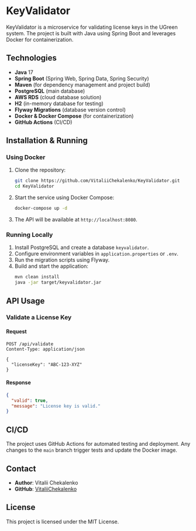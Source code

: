 # KeyValidator

KeyValidator is a microservice for validating license keys in the UGreen system. The project is built with Java using Spring Boot and leverages Docker for containerization.

## Technologies
- **Java** 17
- **Spring Boot** (Spring Web, Spring Data, Spring Security)
- **Maven** (for dependency management and project build)
- **PostgreSQL** (main database)
- **AWS RDS** (cloud database solution)
- **H2** (in-memory database for testing)
- **Flyway Migrations** (database version control)
- **Docker & Docker Compose** (for containerization)
- **GitHub Actions** (CI/CD)

## Installation & Running

### Using Docker
1. Clone the repository:
   ```sh
   git clone https://github.com/VitaliiChekalenko/KeyValidator.git
   cd KeyValidator
   ```
2. Start the service using Docker Compose:
   ```sh
   docker-compose up -d
   ```
3. The API will be available at `http://localhost:8080`.

### Running Locally
1. Install PostgreSQL and create a database `keyvalidator`.
2. Configure environment variables in `application.properties` or `.env`.
3. Run the migration scripts using Flyway.
4. Build and start the application:
   ```sh
   mvn clean install
   java -jar target/keyvalidator.jar
   ```

## API Usage

### Validate a License Key
#### Request
```http
POST /api/validate
Content-Type: application/json

{
  "licenseKey": "ABC-123-XYZ"
}
```
#### Response
```json
{
  "valid": true,
  "message": "License key is valid."
}
```

## CI/CD
The project uses GitHub Actions for automated testing and deployment. Any changes to the `main` branch trigger tests and update the Docker image.

## Contact
- **Author**: Vitalii Chekalenko
- **GitHub**: [VitaliiChekalenko](https://github.com/VitaliiChekalenko)

## License
This project is licensed under the MIT License.
